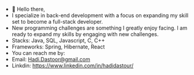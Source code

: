 - 👋 Hello there,
- I specialize in back-end development with a focus on expanding my skill set to become a full-stack developer.
- New programming challenges are something I greatly enjoy facing. I am ready to expand my skills by engaging with new challenges.
- Stacks: Java, SQL, Javascript, C, C++
- Frameworks: Spring, Hibernate, React
- You can reach me by:
- Email: Hadi.Dastoor@gmail.com
- Linkdin: https://www.linkedin.com/in/hadidastour/

<!---
dastour/dastour is a ✨ special ✨ repository because its `README.md` (this file) appears on your GitHub profile.
You can click the Preview link to take a look at your changes.
--->
